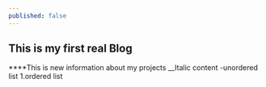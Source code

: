 ```yaml
---
published: false
---
```

## This is my first real Blog
****This is new information about my projects
__Italic content
-unordered list
1.ordered list